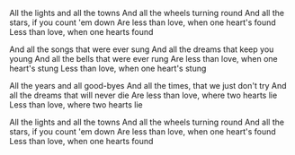 All the lights and all the towns
And all the wheels turning round
And all the stars, if you count 'em down
Are less than love, when one heart's found
Less than love, when one hearts found

And all the songs that were ever sung
And all the dreams that keep you young
And all the bells that were ever rung
Are less than love, when one heart's stung
Less than love, when one heart's stung

All the years and all good-byes
And all the times, that we just don't try
And all the dreams that will never die
Are less than love, where two hearts lie
Less than love, where two hearts lie

All the lights and all the towns
And all the wheels turning round
And all the stars, if you count 'em down
Are less than love, when one heart's found
Less than love, when one hearts found
